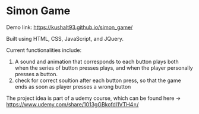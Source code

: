 # Simon Game <br />
Demo link: https://kushalt93.github.io/simon_game/

Built using HTML, CSS, JavaScript, and JQuery.

Current functionalities include:

1) A sound and animation that corresponds to each button plays both when the series of button presses plays, and when the player personally presses a button.
2) check for correct soultion after each button press, so that the game ends as soon as player presses a wrong button

The project idea is part of a udemy course, which can be found here -> https://www.udemy.com/share/1013gGBkofdl1VTH4=/
